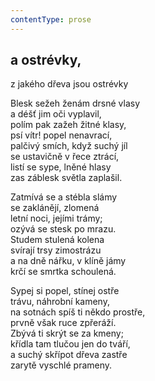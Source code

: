 ```yaml
---
contentType: prose
---
```


## a ostrévky,  
z jakého dřeva jsou ostrévky

Blesk sežeh ženám drsné vlasy  
a déšť jim oči vyplavil,  
polím pak zažeh žitné klasy,  
psí vítr! popel nenavrací,  
palčivý smích, když suchý jíl  
se ustavičně v řece ztrácí,  
listí se sype, lněné hlasy  
zas záblesk světla zaplašil.

Zatmívá se a stébla slámy  
se zaklánějí, zlomená  
letní noci, jejími trámy;  
ozývá se stesk po mrazu.  
Studem stulená kolena  
svírají trsy zimostrázu  
a na dně nářku, v klíně jámy  
krčí se smrtka schoulená.

Sypej si popel, stínej ostře  
trávu, náhrobní kameny,  
na sotnách spíš ti někdo prostře,  
prvně však ruce zpřeráží.  
Zbývá ti skrýt se za kmeny;  
křídla tam tlučou jen do tváří,  
a suchý skřípot dřeva zastře  
zarytě vyschlé prameny.
